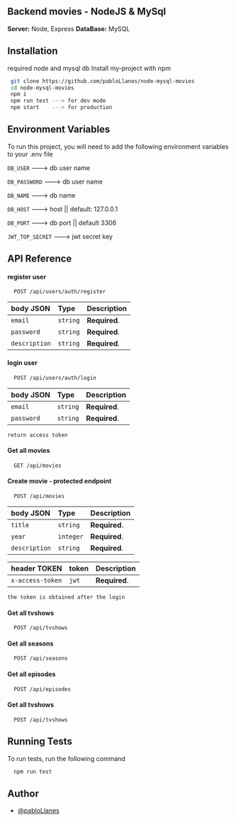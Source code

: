 ## Backend movies - NodeJS & MySql

**Server:** Node, Express
**DataBase:** MySQL

## Installation

required node and mysql db
Install my-project with npm

```bash
 git clone https://github.com/pabloLlanes/node-mysql-movies
 cd node-mysql-movies
 npm i
 npm run test ---> for dev mode
 npm start    ---> for production
```

## Environment Variables

To run this project, you will need to add the following environment variables to your .env file

`DB_USER` ---> db user name

`DB_PASSWORD` ---> db user name

`DB_NAME` ---> db name

`DB_HOST` ---> host || default: 127.0.0.1

`DB_PORT` ---> db port || default 3306

`JWT_TOP_SECRET` ---> jwt secret key

## API Reference

#### register user

```http
  POST /api/users/auth/register
```

| body JSON     | Type     | Description   |
| :------------ | :------- | :------------ |
| `email`       | `string` | **Required**. |
| `password`    | `string` | **Required**. |
| `description` | `string` | **Required**. |

#### login user

```http
  POST /api/users/auth/login
```

| body JSON  | Type     | Description   |
| :--------- | :------- | :------------ |
| `email`    | `string` | **Required**. |
| `password` | `string` | **Required**. |

`return access token`

#### Get all movies

```http
  GET /api/movies
```

#### Create movie - protected endpoint

```http
  POST /api/movies
```

| body JSON     | Type      | Description   |
| :------------ | :-------- | :------------ |
| `title`       | `string`  | **Required**. |
| `year`        | `integer` | **Required**. |
| `description` | `string`  | **Required**. |

| header TOKEN     | token | Description   |
| :--------------- | :---- | :------------ |
| `x-access-token` | `jwt` | **Required**. |

`the token is obtained after the login`

#### Get all tvshows

```http
  POST /api/tvshows
```

#### Get all seasons

```http
  POST /api/seasons
```

#### Get all episodes

```http
  POST /api/episodes
```

#### Get all tvshows

```http
  POST /api/tvshows
```

## Running Tests

To run tests, run the following command

```bash
  npm run test
```

## Author

- [@pabloLlanes](https://github.com/pabloLlanes)
